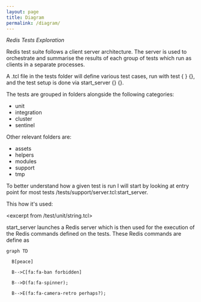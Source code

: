 ```yaml
---
layout: page
title: Diagram
permalink: /diagram/
---
```


*Redis Tests Exploration*

Redis test suite follows a client server architecture. The server is used to orchestrate and summarise the results of each group of tests which run as clients in a separate processes. 

A .tcl file in the tests folder will define various test cases, run with test { } {}, and the test setup is done via start_server {} {}. 

The tests are grouped in folders alongside the following categories:
- unit
- integration
- cluster
- sentinel

Other relevant folders are:
- assets
- helpers
- modules
- support
- tmp

To better understand how a given test is run I will start by looking at entry point for most tests /tests/support/server.tcl:start_server. 

This how it's used:

<excerpt from /test/unit/string.tcl>

start_server launches a Redis server which is then used for the execution of the Redis commands defined on the tests. These Redis commands are define as <TODO>

<script type="text/javascript"

  src="https://unpkg.com/mermaid@8.0.0-rc.8/dist/mermaid.min.js">

</script>

<script>

$(document).ready(function() {

    mermaid.initialize({

        theme: 'forest'

    });

});

</script>

<div class="mermaid">

    graph TD

      B[peace]

      B-->C[fa:fa-ban forbidden]

      B-->D(fa:fa-spinner);

      B-->E(fa:fa-camera-retro perhaps?);

</div>

[jekyll-organization]: https://github.com/jekyll
